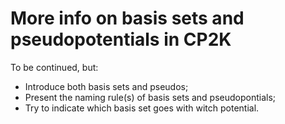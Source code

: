 # More info on basis sets and pseudopotentials in CP2K

To be continued, but:

+ Introduce both basis sets and pseudos;
+ Present the naming rule(s) of basis sets and pseudopontials;
+ Try to indicate which basis set goes with witch potential.